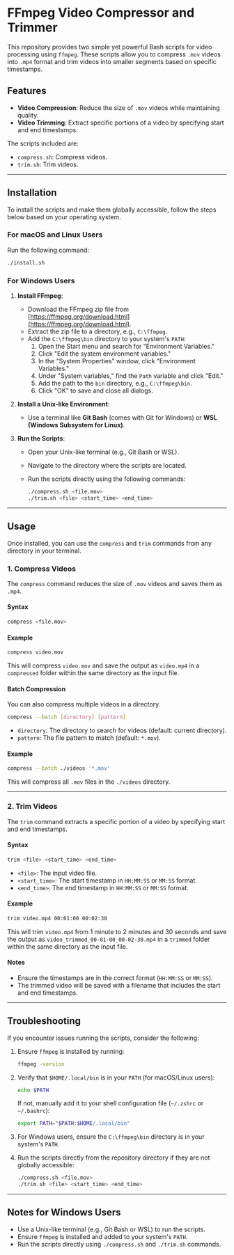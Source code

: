 # FFmpeg Video Compressor and Trimmer

This repository provides two simple yet powerful Bash scripts for video processing using `ffmpeg`. These scripts allow you to compress `.mov` videos into `.mp4` format and trim videos into smaller segments based on specific timestamps.

## Features

- **Video Compression**: Reduce the size of `.mov` videos while maintaining quality.
- **Video Trimming**: Extract specific portions of a video by specifying start and end timestamps.

The scripts included are:

- `compress.sh`: Compress videos.
- `trim.sh`: Trim videos.

---

## Installation

To install the scripts and make them globally accessible, follow the steps below based on your operating system.

### For macOS and Linux Users

Run the following command:

```bash
./install.sh
```

### For Windows Users

1. **Install FFmpeg**:
   - Download the FFmpeg zip file from [https://ffmpeg.org/download.html](https://ffmpeg.org/download.html).
   - Extract the zip file to a directory, e.g., `C:\ffmpeg`.
   - Add the `C:\ffmpeg\bin` directory to your system's `PATH`:
     1. Open the Start menu and search for "Environment Variables."
     2. Click "Edit the system environment variables."
     3. In the "System Properties" window, click "Environment Variables."
     4. Under "System variables," find the `Path` variable and click "Edit."
     5. Add the path to the `bin` directory, e.g., `C:\ffmpeg\bin`.
     6. Click "OK" to save and close all dialogs.

2. **Install a Unix-like Environment**:
   - Use a terminal like **Git Bash** (comes with Git for Windows) or **WSL (Windows Subsystem for Linux)**.

3. **Run the Scripts**:
   - Open your Unix-like terminal (e.g., Git Bash or WSL).
   - Navigate to the directory where the scripts are located.
   - Run the scripts directly using the following commands:

     ```bash
     ./compress.sh <file.mov>
     ./trim.sh <file> <start_time> <end_time>
     ```

---

## Usage

Once installed, you can use the `compress` and `trim` commands from any directory in your terminal.

### 1. Compress Videos

The `compress` command reduces the size of `.mov` videos and saves them as `.mp4`.

#### Syntax

```bash
compress <file.mov>
```

#### Example

```bash
compress video.mov
```

This will compress `video.mov` and save the output as `video.mp4` in a `compressed` folder within the same directory as the input file.

#### Batch Compression

You can also compress multiple videos in a directory.

```bash
compress --batch [directory] [pattern]
```

- `directory`: The directory to search for videos (default: current directory).
- `pattern`: The file pattern to match (default: `*.mov`).

#### Example

```bash
compress --batch ./videos '*.mov'
```

This will compress all `.mov` files in the `./videos` directory.

---

### 2. Trim Videos

The `trim` command extracts a specific portion of a video by specifying start and end timestamps.

#### Syntax

```bash
trim <file> <start_time> <end_time>
```

- `<file>`: The input video file.
- `<start_time>`: The start timestamp in `HH:MM:SS` or `MM:SS` format.
- `<end_time>`: The end timestamp in `HH:MM:SS` or `MM:SS` format.

#### Example

```bash
trim video.mp4 00:01:00 00:02:30
```

This will trim `video.mp4` from 1 minute to 2 minutes and 30 seconds and save the output as `video_trimmed_00-01-00_00-02-30.mp4` in a `trimmed` folder within the same directory as the input file.

#### Notes

- Ensure the timestamps are in the correct format (`HH:MM:SS` or `MM:SS`).
- The trimmed video will be saved with a filename that includes the start and end timestamps.

---

## Troubleshooting

If you encounter issues running the scripts, consider the following:

1. Ensure `ffmpeg` is installed by running:

   ```bash
   ffmpeg -version
   ```

2. Verify that `$HOME/.local/bin` is in your `PATH` (for macOS/Linux users):

   ```bash
   echo $PATH
   ```

   If not, manually add it to your shell configuration file (`~/.zshrc` or `~/.bashrc`):

   ```bash
   export PATH="$PATH:$HOME/.local/bin"
   ```

3. For Windows users, ensure the `C:\ffmpeg\bin` directory is in your system's `PATH`.

4. Run the scripts directly from the repository directory if they are not globally accessible:

   ```bash
   ./compress.sh <file.mov>
   ./trim.sh <file> <start_time> <end_time>
   ```

---

## Notes for Windows Users

- Use a Unix-like terminal (e.g., Git Bash or WSL) to run the scripts.
- Ensure `ffmpeg` is installed and added to your system's `PATH`.
- Run the scripts directly using `./compress.sh` and `./trim.sh` commands.